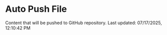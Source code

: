 # Auto Push File

Content that will be pushed to GitHub repository.
Last updated: 07/17/2025, 12:10:42 PM